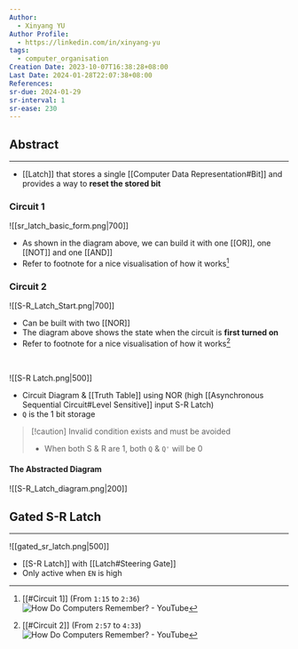 ```yaml
---
Author:
  - Xinyang YU
Author Profile:
  - https://linkedin.com/in/xinyang-yu
tags:
  - computer_organisation
Creation Date: 2023-10-07T16:38:28+08:00
Last Date: 2024-01-28T22:07:38+08:00
References: 
sr-due: 2024-01-29
sr-interval: 1
sr-ease: 230
---
```

## Abstract
---
- [[Latch]] that stores a single [[Computer Data Representation#Bit]] and provides a way to **reset the stored bit**

### Circuit 1
![[sr_latch_basic_form.png|700]]
- As shown in the diagram above, we can build it with one [[OR]], one [[NOT]] and one [[AND]]
- Refer to footnote for a nice visualisation of how it works[^1]


### Circuit 2
![[S-R_Latch_Start.png|700]]
- Can be built with two [[NOR]]
- The diagram above shows the state when the circuit is **first turned on**
- Refer to footnote for a nice visualisation of how it works[^2]
</br>

![[S-R Latch.png|500]]
- Circuit Diagram & [[Truth Table]] using NOR  (high [[Asynchronous Sequential Circuit#Level Sensitive]] input S-R Latch)
- `Q` is the 1 bit storage

>[!caution] Invalid condition exists and must be avoided
>- When both S & R are 1, both `Q` & `Q'` will be 0


#### The Abstracted Diagram
![[S-R_Latch_diagram.png|200]]
## Gated S-R Latch
---
![[gated_sr_latch.png|500]]
- [[S-R Latch]] with [[Latch#Steering Gate]]
- Only active when `EN` is high

[^1]: [[#Circuit 1]] (From `1:15` to `2:36`)
![How Do Computers Remember? - YouTube](https://youtu.be/I0-izyq6q5s?si=uCiyGmIsDyOfcte9)
[^2]: [[#Circuit 2]] (From `2:57` to `4:33`)
![How Do Computers Remember? - YouTube](https://youtu.be/I0-izyq6q5s?si=uCiyGmIsDyOfcte9)